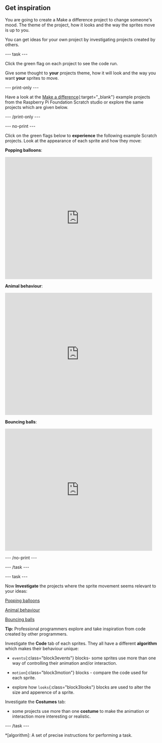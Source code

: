 ## Get inspiration

You are going to create a Make a difference project to change someone's mood. The theme of the project, how it looks and the way the sprites move is up to you. 

You can get ideas for your own project by investigating projects created by others.

--- task ---

Click the green flag on each project to see the code run.

Give some thought to **your** projects theme, how it will look and the way you want **your** sprites to move.

--- print-only ---

Have a look at the [Make a difference](https://scratch.mit.edu/studios/27520550){:target="_blank"} example projects from the Raspberry Pi Foundation Scratch studio or explore the same projects which are given below.

--- /print-only ---


--- no-print ---

Click on the green flags below to **experience** the following example Scratch projects. Look at the appearance of each sprite and how they move:

**Popping balloons**:
<div class="scratch-preview">
  <iframe src="https://scratch.mit.edu/projects/425346741/embed" allowtransparency="true" width="485" height="402" frameborder="0" scrolling="no" allowfullscreen></iframe>
</div>

**Animal behaviour**:
<div class="scratch-preview">
  <iframe allowtransparency="true" width="485" height="402" src="https://scratch.mit.edu/projects/embed/433177517/?autostart=false" frameborder="0"></iframe>
</div>

**Bouncing balls**:
<div class="scratch-preview">
  <iframe allowtransparency="true" width="485" height="402" src="https://scratch.mit.edu/projects/embed/425675232/?autostart=false" frameborder="0"></iframe>
</div>

--- /no-print ---

--- /task ---

--- task ---

Now **Investigate** the projects where the sprite movement seems relevant to your ideas:

[Popping balloons](https://scratch.mit.edu/projects/425346741/editor)

[Animal behaviour](https://scratch.mit.edu/projects/433177517/editor)

[Bouncing balls](https://scratch.mit.edu/projects/425675232/editor)

**Tip:** Professional programmers explore and take inspiration from code created by other programmers.

Investigate the **Code** tab  of each sprites. They all have a different **algorithm** which makes their behaviour unique:

+ `events`{:class="block3events"} blocks- some sprites use more than one way of controlling their animation and/or interaction.

+ `motion`{:class="block3motion"} blocks - compare the code used for each sprite.

+ explore how `looks`{:class="block3looks"} blocks are used to alter the size and apperence of a sprite.

Investigate the **Costumes** tab:
+  some projects use more than one **costume** to make the animation or interaction more interesting or realistic. 

--- /task ---

*[algorithm]: A set of precise instructions for performing a task.
